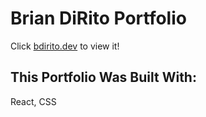 #  Brian DiRito Portfolio

Click [bdirito.dev](here) to view it!

## This Portfolio Was Built With:
 React,
 CSS